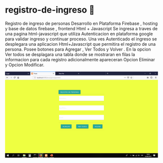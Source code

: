 # registro-de-ingreso :bookmark_tabs:
Registro de ingreso de personas
Desarrollo en Plataforma Firebase , hosting y base de datos firebase , frontend Html + Javascript
Se ingresa a traves de una pagina html-javascript que utiliza Autenticacion en plataforma google para
validar ingreso y continuar proceso.
Una ves Autenticado el ingreso se desplegara una aplicacion Html+Javascript que permitira el registro
de una persona. Posee botones para Agregar , Ver Todos y Volver .
En la opcion Ver todos se desplagara una tabla donde se mostraran en filas la informacion para cada registro
adicionalmente apareceran Opcion Eliminar y Opcion Modificar.

![Registro Ingreso](https://github.com/mlucianosm/IONIC-CATALOGO-HOGAR/blob/master/src/assets/registro-ingreso.png)
